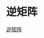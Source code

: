 # 逆矩阵

[逆矩阵](https://zh.wikipedia.org/wiki/%E9%80%86%E7%9F%A9%E9%98%B5#%E4%BC%B4%E9%9A%8F%E7%9F%A9%E9%98%B5%E6%B3%95)



